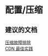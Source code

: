 <properties
    pageTitle="configuration/compression"
    description="配置/压缩"
    service="microsoft.cdn"
    resource="profiles"
    authors="aashu"
    displayOrder=""
    selfHelpType="generic"
    supportTopicIds="32302786"
    resourceTags=""
    productPesIds="15528"
    cloudEnvironments="public"
/>


# 配置/压缩


## **建议的文档**
[压缩故障排除](https://azure.microsoft.com/documentation/articles/cdn-troubleshoot-compression/)<br>
[CDN 最佳实践](https://azure.microsoft.com/documentation/articles/best-practices-cdn/)



<!--HONumber=Jul16_HO4-->


